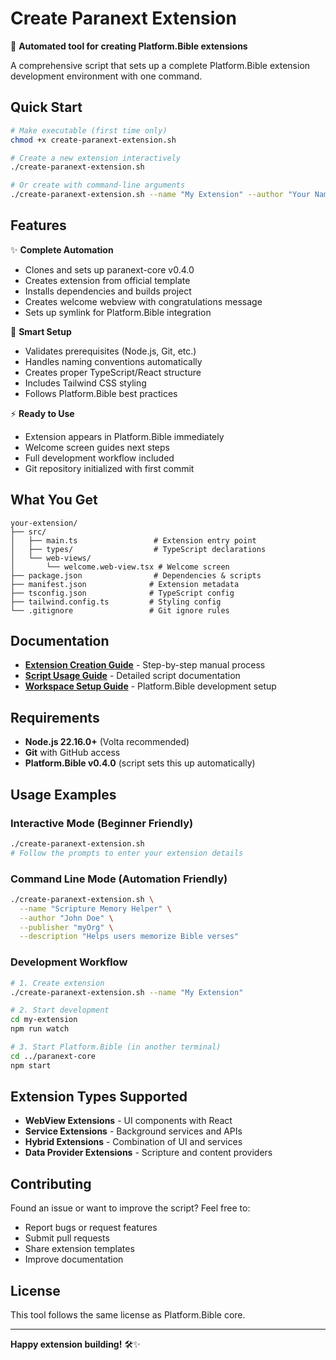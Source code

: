# Create Paranext Extension

🚀 **Automated tool for creating Platform.Bible extensions**

A comprehensive script that sets up a complete Platform.Bible extension development environment with one command.

## Quick Start

```bash
# Make executable (first time only)
chmod +x create-paranext-extension.sh

# Create a new extension interactively
./create-paranext-extension.sh

# Or create with command-line arguments
./create-paranext-extension.sh --name "My Extension" --author "Your Name"
```

## Features

✨ **Complete Automation**
- Clones and sets up paranext-core v0.4.0
- Creates extension from official template
- Installs dependencies and builds project
- Creates welcome webview with congratulations message
- Sets up symlink for Platform.Bible integration

🎯 **Smart Setup**
- Validates prerequisites (Node.js, Git, etc.)
- Handles naming conventions automatically
- Creates proper TypeScript/React structure
- Includes Tailwind CSS styling
- Follows Platform.Bible best practices

⚡ **Ready to Use**
- Extension appears in Platform.Bible immediately
- Welcome screen guides next steps
- Full development workflow included
- Git repository initialized with first commit

## What You Get

```
your-extension/
├── src/
│   ├── main.ts                 # Extension entry point
│   ├── types/                  # TypeScript declarations
│   └── web-views/
│       └── welcome.web-view.tsx # Welcome screen
├── package.json                # Dependencies & scripts
├── manifest.json              # Extension metadata
├── tsconfig.json              # TypeScript config
├── tailwind.config.ts         # Styling config
└── .gitignore                 # Git ignore rules
```

## Documentation

- **[Extension Creation Guide](docs/paranext-extension-creation-prompt.md)** - Step-by-step manual process
- **[Script Usage Guide](docs/script-usage-guide.md)** - Detailed script documentation
- **[Workspace Setup Guide](docs/workspace-setup-guide.md)** - Platform.Bible development setup

## Requirements

- **Node.js 22.16.0+** (Volta recommended)
- **Git** with GitHub access
- **Platform.Bible v0.4.0** (script sets this up automatically)

## Usage Examples

### Interactive Mode (Beginner Friendly)
```bash
./create-paranext-extension.sh
# Follow the prompts to enter your extension details
```

### Command Line Mode (Automation Friendly)
```bash
./create-paranext-extension.sh \
  --name "Scripture Memory Helper" \
  --author "John Doe" \
  --publisher "myOrg" \
  --description "Helps users memorize Bible verses"
```

### Development Workflow
```bash
# 1. Create extension
./create-paranext-extension.sh --name "My Extension"

# 2. Start development
cd my-extension
npm run watch

# 3. Start Platform.Bible (in another terminal)
cd ../paranext-core
npm start
```

## Extension Types Supported

- **WebView Extensions** - UI components with React
- **Service Extensions** - Background services and APIs
- **Hybrid Extensions** - Combination of UI and services
- **Data Provider Extensions** - Scripture and content providers

## Contributing

Found an issue or want to improve the script? Feel free to:
- Report bugs or request features
- Submit pull requests
- Share extension templates
- Improve documentation

## License

This tool follows the same license as Platform.Bible core.

---

**Happy extension building!** 🛠️✨
